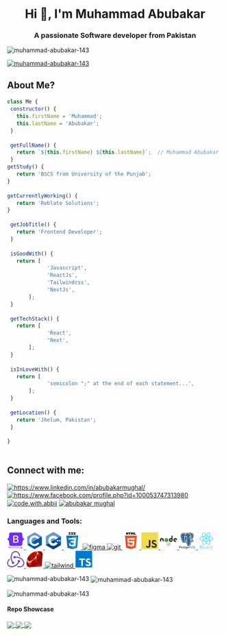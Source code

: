 <h1 align="center">Hi 👋, I'm Muhammad Abubakar</h1>
<h3 align="center">A passionate Software developer from Pakistan</h3>

<p align="left"> <img src="https://komarev.com/ghpvc/?username=muhammad-abubakar-143&label=Profile%20views&color=0e75b6&style=flat" alt="muhammad-abubakar-143" /> </p>

<p align="left"> <a href="https://github.com/ryo-ma/github-profile-trophy"><img src="https://github-profile-trophy.vercel.app/?username=muhammad-abubakar-143" alt="muhammad-abubakar-143" /></a> </p>

## About Me?
 ```JavaScript
 class Me {
  constructor() {
    this.firstName = 'Muhammad';
    this.lastName = 'Abubakar';
  }

  getFullName() {
    return `${this.firstName} ${this.lastName}`;  // Muhammad Abubakar
  }
getStudy() {
    return 'BSCS from University of the Punjab';
}

getCurrentlyWorking() {
    return 'Reblate Solutions';
}
  
  getJobTitle() {
    return 'Frontend Developer';
  }
  
  isGoodWith() {
    return [
              'Javascript',
              'ReactJs',
              'Tailwindcss',
              'NextJs',
        ];
  }
  
  getTechStack() {
    return [
              'React',
              'Next',
        ];
  }
  
  isInLoveWith() {
    return [
              'semicolon ";" at the end of each statement...',
        ];
  }

  getLocation() {
    return 'Jhelum, Pakistan';
  }

}
	
 ```

## Connect with me:
<p align="left">
<a href="https://linkedin.com/in/https://www.linkedin.com/in/abubakarmughal/" target="blank"><img align="center" src="https://raw.githubusercontent.com/rahuldkjain/github-profile-readme-generator/master/src/images/icons/Social/linked-in-alt.svg" alt="https://www.linkedin.com/in/abubakarmughal/" height="30" width="40" /></a>
<a href="https://fb.com/https://www.facebook.com/profile.php?id=100053747313980" target="blank"><img align="center" src="https://raw.githubusercontent.com/rahuldkjain/github-profile-readme-generator/master/src/images/icons/Social/facebook.svg" alt="https://www.facebook.com/profile.php?id=100053747313980" height="30" width="40" /></a>
<a href="https://instagram.com/code.with.abbii" target="blank"><img align="center" src="https://raw.githubusercontent.com/rahuldkjain/github-profile-readme-generator/master/src/images/icons/Social/instagram.svg" alt="code.with.abbii" height="30" width="40" /></a>
<a href="https://www.hackerrank.com/abubakar mughal" target="blank"><img align="center" src="https://raw.githubusercontent.com/rahuldkjain/github-profile-readme-generator/master/src/images/icons/Social/hackerrank.svg" alt="abubakar mughal" height="30" width="40" /></a>
</p>

### Languages and Tools:
<p align="left"> 
  <a href="https://getbootstrap.com" target="_blank" rel="noreferrer"> 
    <img src="https://raw.githubusercontent.com/devicons/devicon/master/icons/bootstrap/bootstrap-plain-wordmark.svg" alt="bootstrap" width="40" height="40"/>
  </a> 
  <a href="https://www.cprogramming.com/" target="_blank" rel="noreferrer"> 
    <img src="https://raw.githubusercontent.com/devicons/devicon/master/icons/c/c-original.svg" alt="c" width="40" height="40"/> 
  </a> 
  <a href="https://www.w3schools.com/cpp/" target="_blank" rel="noreferrer"> 
    <img src="https://raw.githubusercontent.com/devicons/devicon/master/icons/cplusplus/cplusplus-original.svg" alt="cplusplus" width="40" height="40"/> 
  </a> 
  <a href="https://www.w3schools.com/css/" target="_blank" rel="noreferrer"> 
    <img src="https://raw.githubusercontent.com/devicons/devicon/master/icons/css3/css3-original-wordmark.svg" alt="css3" width="40" height="40"/> 
  </a> 
  <a href="https://www.figma.com/" target="_blank" rel="noreferrer"> 
    <img src="https://www.vectorlogo.zone/logos/figma/figma-icon.svg" alt="figma" width="40" height="40"/> 
  </a> <a href="https://git-scm.com/" target="_blank" rel="noreferrer"> 
    <img src="https://www.vectorlogo.zone/logos/git-scm/git-scm-icon.svg" alt="git" width="40" height="40"/> 
  </a> 
  <a href="https://www.w3.org/html/" target="_blank" rel="noreferrer"> 
    <img src="https://raw.githubusercontent.com/devicons/devicon/master/icons/html5/html5-original-wordmark.svg" alt="html5" width="40" height="40"/> 
  </a> 
  <a href="https://developer.mozilla.org/en-US/docs/Web/JavaScript" target="_blank" rel="noreferrer"> 
    <img src="https://raw.githubusercontent.com/devicons/devicon/master/icons/javascript/javascript-original.svg" alt="javascript" width="40" height="40"/> 
  </a> 
  <a href="https://nodejs.org" target="_blank" rel="noreferrer"> 
    <img src="https://raw.githubusercontent.com/devicons/devicon/master/icons/nodejs/nodejs-original-wordmark.svg" alt="nodejs" width="40" height="40"/> 
  </a> 
  <a href="https://www.postgresql.org" target="_blank" rel="noreferrer"> 
    <img src="https://raw.githubusercontent.com/devicons/devicon/master/icons/postgresql/postgresql-original-wordmark.svg" alt="postgresql" width="40" height="40"/> 
  </a> 
  <a href="https://reactjs.org/" target="_blank" rel="noreferrer"> 
    <img src="https://raw.githubusercontent.com/devicons/devicon/master/icons/react/react-original-wordmark.svg" alt="react" width="40" height="40"/> 
  </a> 
  <a href="https://redux.js.org" target="_blank" rel="noreferrer"> 
    <img src="https://raw.githubusercontent.com/devicons/devicon/master/icons/redux/redux-original.svg" alt="redux" width="40" height="40"/> 
  </a> 
  <a href="https://www.ruby-lang.org/en/" target="_blank" rel="noreferrer"> 
    <img src="https://raw.githubusercontent.com/devicons/devicon/master/icons/ruby/ruby-original.svg" alt="ruby" width="40" height="40"/> 
  </a> 
  <a href="https://tailwindcss.com/" target="_blank" rel="noreferrer">
    <img src="https://www.vectorlogo.zone/logos/tailwindcss/tailwindcss-icon.svg" alt="tailwind" width="40" height="40"/> 
  </a> 
  <a href="https://www.typescriptlang.org/" target="_blank" rel="noreferrer">
    <img src="https://raw.githubusercontent.com/devicons/devicon/master/icons/typescript/typescript-original.svg" alt="typescript" width="40" height="40"/> 
  </a> 
</p>

<p><img align="left" src="https://github-readme-stats.vercel.app/api/top-langs?username=muhammad-abubakar-143&show_icons=true&locale=en&layout=compact" alt="muhammad-abubakar-143" /></p>

<p>&nbsp;<img align="center" src="https://github-readme-stats.vercel.app/api?username=muhammad-abubakar-143&show_icons=true&locale=en" alt="muhammad-abubakar-143" /></p>

<p><img align="center" src="https://github-readme-streak-stats.herokuapp.com/?user=muhammad-abubakar-143&" alt="muhammad-abubakar-143" /></p>

 
 #### Repo Showcase
 
<p align="left">
<a href="https://github.com/Muhammad-Abubakar-143/ReblateSols">
<img width='auto' align="center" src="https://github-readme-stats.vercel.app/api/pin/?username=Muhammad-Abubakar-143&repo=ReblateSols&border_color=02D892&bg_color=0D1117&title_color=C9D1D9&text_color=8B948E&icon_color=01D892" />
</a>
<a href="https://github.com/Muhammad-Abubakar-143/crm_reblate">
<img width='auto' align="center" src="https://github-readme-stats.vercel.app/api/pin/?username=Muhammad-Abubakar-143&repo=crm_reblate&border_color=02D892&bg_color=0D1117&title_color=C9D1D9&text_color=8B948E&icon_color=01D892" />
</a>
  <a href="https://github.com/Muhammad-Abubakar-143/AINA_Fe">
<img width='auto' align="center" src="https://github-readme-stats.vercel.app/api/pin/?username=Muhammad-Abubakar-143&repo=AINA_Fe&border_color=02D892&bg_color=0D1117&title_color=C9D1D9&text_color=8B948E&icon_color=01D892" />
</a>
</p>
